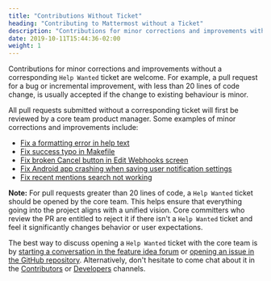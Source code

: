 ```yaml
---
title: "Contributions Without Ticket"
heading: "Contributing to Mattermost without a Ticket"
description: "Contributions for minor corrections and improvements without a corresponding Help Wanted ticket are welcome."
date: 2019-10-11T15:44:36-02:00
weight: 1
---
```


Contributions for minor corrections and improvements without a corresponding `Help Wanted` ticket are welcome. For example, a pull request for a bug or incremental improvement, with less than 20 lines of code change, is usually accepted if the change to existing behaviour is minor.

All pull requests submitted without a corresponding ticket will first be reviewed by a core team product manager. Some examples of minor corrections and improvements include:

- [Fix a formatting error in help text](https://github.com/mattermost/mattermost-server/pull/5640)
- [Fix success typo in Makefile](https://github.com/mattermost/mattermost-server/pull/5809)
- [Fix broken Cancel button in Edit Webhooks screen](https://github.com/mattermost/mattermost-server/pull/5612)
- [Fix Android app crashing when saving user notification settings](https://github.com/mattermost/mattermost-mobile/pull/364)
- [Fix recent mentions search not working](https://github.com/mattermost/mattermost-server/pull/5878)

**Note:** For pull requests greater than 20 lines of code, a `Help Wanted` ticket should be opened by the core team. This helps ensure that everything going into the project aligns with a unified vision. Core committers who review the PR are entitled to reject it if there isn't a `Help Wanted` ticket and feel it significantly changes behavior or user expectations.

The best way to discuss opening a `Help Wanted` ticket with the core team is by [starting a conversation in the feature idea forum](https://www.mattermost.org/feature-ideas/) or [opening an issue in the GitHub repository](https://github.com/mattermost/mattermost-server/issues/new). Alternatively, don't hesitate to come chat about it in the [Contributors](https://community.mattermost.com/core/channels/tickets) or [Developers](https://community.mattermost.com/core/channels/developers) channels.
